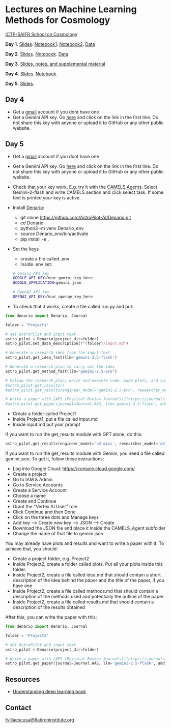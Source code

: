 # Lectures on Machine Learning Methods for Cosmology

[ICTP-SAIFR School on Cosmology](https://www.ictp-saifr.org/ictptriestesc2025/)

**Day 1**. [Slides](https://docs.google.com/presentation/d/1IV9PqR0Rofjxz3kRqQlTco-iCodBbT6iBHQIExwX-ec/edit?usp=sharing). [Notebook1](https://colab.research.google.com/github/franciscovillaescusa/ML_lectures/blob/main/Pytorch.ipynb). [Notebook2](https://colab.research.google.com/drive/1e846wc10-bQgxqPUJMlo-VBA2aHW77d5?usp=sharing). [Data](https://github.com/franciscovillaescusa/ICTP-SAIFR/tree/main/Day1/data)

**Day 2**. [Slides](https://docs.google.com/presentation/d/1EP7U3QJrYvaQopYFjOYybEQ6s95FiFQeh5SWq6vs6Jc/edit?usp=sharing). [Notebook](https://colab.research.google.com/github/franciscovillaescusa/ML_lectures/blob/main/Lecture2.ipynb). [Data](https://www.dropbox.com/sh/vghnick9hr1gksr/AADPV4FMPsWpurnSl9kXZjp1a?dl=0)

**Day 3**.  [Slides, notes, and supplemental material](https://udlbook.github.io/udlbook/)

**Day 4**. [Slides](https://docs.google.com/presentation/d/10GcXycXYh2H6W0_ZJeqeNm5U14tStrxoqPUFZGRDn-c/edit?usp=sharing). [Notebook](https://colab.research.google.com/drive/10aIz1dgQIy6fjYtq4-r4vbvEMclRs7xi?usp=sharing). 

**Day 5**. [Slides](https://docs.google.com/presentation/d/1g08FbE1jaElYDip3IHoZ3Zq0HPtl4OiI1VToMMX1oIo/edit?usp=sharing). 

## Day 4 
- Get a [gmail](https://mail.google.com/) account if you dont have one 
- Get a Gemini API key. Go [here](https://ai.google.dev/gemini-api/docs/api-key) and click on the link in the first line. Do not share this key with anyone or upload it to GitHub or any other public website.


## Day 5
- Get a [gmail](https://mail.google.com/) account if you dont have one 
- Get a Gemini API key. Go [here](https://ai.google.dev/gemini-api/docs/api-key) and click on the link in the first line. Do not share this key with anyone or upload it to GitHub or any other public website.
- Check that your key work. E.g. try it with the [CAMELS Agents](https://camels-agents.streamlit.app/). Select Gemini-2-flash and write CAMELS section and click select task. If some text is printed your key is active.
- Install [Denario](https://github.com/AstroPilot-AI/Denario):
  - git clone https://github.com/AstroPilot-AI/Denario.git
  - cd Denario
  - python3 -m venv Denario_env
  - source Denario_env/bin/activate
  - pip install -e .

- Set the keys
  - create a file called .env
  - Inside .env set:
  ```sh
  # Gemini API key
  GOOGLE_API_KEY=Your_gemini_key_here
  GOOGLE_APPLICATION=gemini.json

  # OpenAI API key
  OPENAI_API_KEY=Your_openay_key_here
  ```
 
- To check that it works, create a file called run.py and put:
```python
from denario import Denario, Journal

folder = "Project1"

# set AstroPilot and input text
astro_pilot = Denario(project_dir=folder)
astro_pilot.set_data_description(f"{folder}/input.md")

# Generate a research idea from the input text
astro_pilot.get_idea_fast(llm='gemini-2.5-flash')

# Generate a research plan to carry out the idea
astro_pilot.get_method_fast(llm="gemini-2.5-pro")

# Follow the research plan, write and execute code, make plots, and summarize the results
#astro_pilot.get_results()
#astro_pilot.get_results(engineer_model='gemini-2.5-pro', researcher_model='gemini-2.5-pro')

# Write a paper with [APS (Physical Review Journals)](https://journals.aps.org/) style
#astro_pilot.get_paper(journal=Journal.AAS, llm='gemini-2.5-flash', add_citations=True)
```

- Create a folder called Project1
- Inside Project1, put a file called input.md
- Inside input.md put your prompt

If you want to run the get_results module with GPT alone, do this:
```python
astro_pilot.get_results(engineer_model='o3-mini', researcher_model='o3-mini')
```

If you want to run the get_results module with Gemini, you need a file called gemini.json. To get it, follow these instructions:
- Log into Google Cloud: https://console.cloud.google.com/
- Create a project
- Go to IAM & Admin
- Go to Service Accounts
- Create a Service Account
- Choose a name
- Create and Continue
- Grant the "Vertex AI User" role
- Click Continue and then Done
- Click on the three dots and Manage keys
- Add key --> Create new key --> JSON --> Create
- Download the JSON file and place it inside the CAMELS_Agent subfolder
- Change the name of that file to gemini.json

You may already have plots and results and want to write a paper with it. To achieve that, you should:
- Create a project folder, e.g. Project2
- Inside Project2, create a folder called plots. Put all your plots inside this folder.
- Inside Project2, create a file called idea.md that should contain a short description of the idea behind the paper and the title of the paper, if you have one
- Inside Project2, create a file called methods.md that should contain a description of the methods used and potentially the outline of the paper
- Inside Project2, create a file called results.md that should contain a description of the results obtained

After this, you can write the paper with this:

```python
from denario import Denario, Journal

folder = "Project2"

# set AstroPilot and input text
astro_pilot = Denario(project_dir=folder)

# Write a paper with [APS (Physical Review Journals)](https://journals.aps.org/) style
astro_pilot.get_paper(journal=Journal.AAS, llm='gemini-2.5-flash', add_citations=False)
```

## Resources
- [Understanding deep learning book](https://udlbook.github.io/udlbook/)

## Contact

fvillaescusa@flatironinstitute.org
